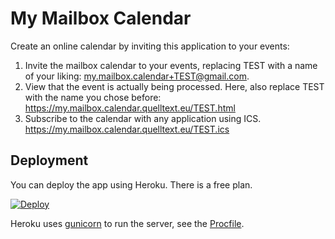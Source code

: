 My Mailbox Calendar
===================

Create an online calendar by inviting this application to your events:
1. Invite the mailbox calendar to your events, replacing TEST with a
   name of your liking:
   [my.mailbox.calendar+TEST@gmail.com](mailto:my.mailbox.calendar+test@gmail.com).
2. View that the event is actually being processed. Here, also replace
   TEST with the name you chose before:  
   https://my.mailbox.calendar.quelltext.eu/TEST.html
3. Subscribe to the calendar with any application using ICS.  
   https://my.mailbox.calendar.quelltext.eu/TEST.ics

## Deployment

You can deploy the app using Heroku.
There is a free plan.

[![Deploy](https://www.herokucdn.com/deploy/button.svg)](https://heroku.com/deploy)

Heroku uses [gunicorn](http://flask.pocoo.org/docs/dev/deploying/wsgi-standalone/#gunicorn)
to run the server, see the [Procfile](Procfile).


